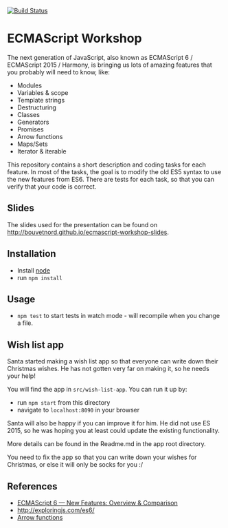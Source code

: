 [![Build Status](https://travis-ci.org/WorkshopDudes/ecmascript-workshop.svg?branch=master)](https://travis-ci.org/WorkshopDudes/ecmascript-workshop)

# ECMAScript Workshop

The next generation of JavaScript, also known as ECMAScript 6 / ECMAScript 2015 / Harmony, is bringing us lots of amazing features that you probably will need to know, like:
* Modules
* Variables & scope
* Template strings
* Destructuring
* Classes
* Generators
* Promises
* Arrow functions
* Maps/Sets
* Iterator & iterable

This repository contains a short description and coding tasks for each feature. In most of the tasks, the goal is to modify the old ES5 syntax to use the new features from ES6. There are tests for each task, so that you can verify that your code is correct.

## Slides

The slides used for the presentation can be found on http://bouvetnord.github.io/ecmascript-workshop-slides.

## Installation

* Install  [node](https://nodejs.org)
* run `npm install`

## Usage

* `npm test` to start tests in watch mode - will recompile when you change a file.

## Wish list app
Santa started making a wish list app so that everyone can write down their Christmas wishes.
He has not gotten very far on making it, so he needs your help!

You will find the app in `src/wish-list-app`. You can run it up by:
* run `npm start` from this directory
* navigate to `localhost:8090` in your browser

Santa will also be happy if you can improve it for him.
He did not use ES 2015, so he was hoping you at least could update the existing functionality.

More details can be found in the Readme.md in the app root directory.

You need to fix the app so that you can write down your wishes for Christmas, or else it will only be socks for you :/

## References

* [ECMAScript 6 — New Features: Overview & Comparison](http://es6-features.org/)
* http://exploringjs.com/es6/
* [Arrow functions](https://developer.mozilla.org/en-US/docs/Web/JavaScript/Reference/Functions/Arrow_functions)
